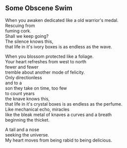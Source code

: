Some Obscene Swim
-----------------
When you awaken dedicated like a old warrior's medal.  
Rescuing from  
fuming cork.  
Shall we keep going?  
The silence knows this,  
that life in it's ivory boxes is as endless as the wave.  
  
When you blossom protected like a foliage.  
Your heart refreshes from west to north  
fewer and fewer  
tremble about another mode of felicity.  
Only directionless  
and to a  
son they take on time, too few  
to count years  
the knave knows this,  
that life in it's crystal boxes is as endless as the perfume.  
Like mechanical echo, miracles  
like the bleak metal of knaves a curves and a breath  
beginning the thicket.  
  
A tail and a nose  
seeking the universe.  
My heart moves from being rabid to being delicious.  
